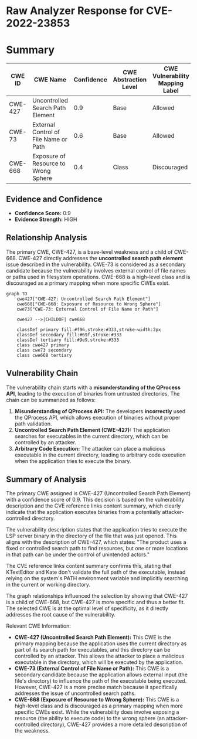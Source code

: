 # Raw Analyzer Response for CVE-2022-23853

# Summary
| CWE ID | CWE Name | Confidence | CWE Abstraction Level | CWE Vulnerability Mapping Label | CWE-Vulnerability Mapping Notes |
|---|---|---|---|---|---|
| CWE-427 | Uncontrolled Search Path Element | 0.9 | Base | Allowed | Primary CWE |
| CWE-73 | External Control of File Name or Path | 0.6 | Base | Allowed | Secondary Candidate |
| CWE-668 | Exposure of Resource to Wrong Sphere | 0.4 | Class | Discouraged | Secondary Candidate |

## Evidence and Confidence

*   **Confidence Score:** 0.9
*   **Evidence Strength:** HIGH

## Relationship Analysis
The primary CWE, CWE-427, is a base-level weakness and a child of CWE-668. CWE-427 directly addresses the **uncontrolled search path element** issue described in the vulnerability. CWE-73 is considered as a secondary candidate because the vulnerability involves external control of file names or paths used in filesystem operations. CWE-668 is a high-level class and is discouraged as a primary mapping when more specific CWEs exist.

```mermaid
graph TD
    cwe427["CWE-427: Uncontrolled Search Path Element"]
    cwe668["CWE-668: Exposure of Resource to Wrong Sphere"]
    cwe73["CWE-73: External Control of File Name or Path"]
    
    cwe427 -->|CHILDOF| cwe668
    
    classDef primary fill:#f96,stroke:#333,stroke-width:2px
    classDef secondary fill:#69f,stroke:#333
    classDef tertiary fill:#9e9,stroke:#333
    class cwe427 primary
    class cwe73 secondary
    class cwe668 tertiary
```

## Vulnerability Chain
The vulnerability chain starts with a **misunderstanding of the QProcess API**, leading to the execution of binaries from untrusted directories. The chain can be summarized as follows:
1.  **Misunderstanding of QProcess API:** The developers **incorrectly** used the QProcess API, which allows execution of binaries without proper path validation.
2.  **Uncontrolled Search Path Element (CWE-427):** The application searches for executables in the current directory, which can be controlled by an attacker.
3.  **Arbitrary Code Execution:** The attacker can place a malicious executable in the current directory, leading to arbitrary code execution when the application tries to execute the binary.

## Summary of Analysis
The primary CWE assigned is CWE-427 (Uncontrolled Search Path Element) with a confidence score of 0.9. This decision is based on the vulnerability description and the CVE reference links content summary, which clearly indicate that the application executes binaries from a potentially attacker-controlled directory.

The vulnerability description states that the application tries to execute the LSP server binary in the directory of the file that was just opened. This aligns with the description of CWE-427, which states: "The product uses a fixed or controlled search path to find resources, but one or more locations in that path can be under the control of unintended actors."

The CVE reference links content summary confirms this, stating that KTextEditor and Kate don't validate the full path of the executable, instead relying on the system's PATH environment variable and implicitly searching in the current or working directory.

The graph relationships influenced the selection by showing that CWE-427 is a child of CWE-668, but CWE-427 is more specific and thus a better fit. The selected CWE is at the optimal level of specificity, as it directly addresses the root cause of the vulnerability.

Relevant CWE Information:
- **CWE-427 (Uncontrolled Search Path Element):** This CWE is the primary mapping because the application uses the current directory as part of its search path for executables, and this directory can be controlled by an attacker. This allows the attacker to place a malicious executable in the directory, which will be executed by the application.
- **CWE-73 (External Control of File Name or Path):** This CWE is a secondary candidate because the application allows external input (the file's directory) to influence the path of the executable being executed. However, CWE-427 is a more precise match because it specifically addresses the issue of uncontrolled search paths.
- **CWE-668 (Exposure of Resource to Wrong Sphere):** This CWE is a high-level class and is discouraged as a primary mapping when more specific CWEs exist. While the vulnerability does involve exposing a resource (the ability to execute code) to the wrong sphere (an attacker-controlled directory), CWE-427 provides a more detailed description of the weakness.